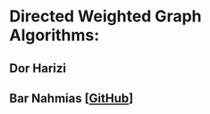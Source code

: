 # Directed Weighted Graph Algorithms:                                                                
## Dor Harizi
## Bar Nahmias [[GitHub](https://github.com/BarNahmias)]
